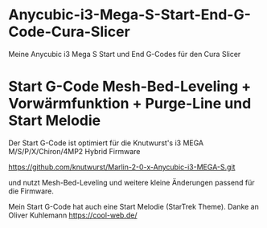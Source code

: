 # Anycubic-i3-Mega-S-Start-End-G-Code-Cura-Slicer
Meine Anycubic i3 Mega S Start und End G-Codes für den Cura Slicer

# Start G-Code Mesh-Bed-Leveling + Vorwärmfunktion + Purge-Line und Start Melodie
Der Start G-Code ist optimiert für die Knutwurst's i3 MEGA M/S/P/X/Chiron/4MP2 Hybrid Firmware

https://github.com/knutwurst/Marlin-2-0-x-Anycubic-i3-MEGA-S.git

und nutzt Mesh-Bed-Leveling und weitere kleine Änderungen passend für die Firmware.

Mein Start G-Code hat auch eine Start Melodie (StarTrek Theme). Danke an Oliver Kuhlemann https://cool-web.de/
